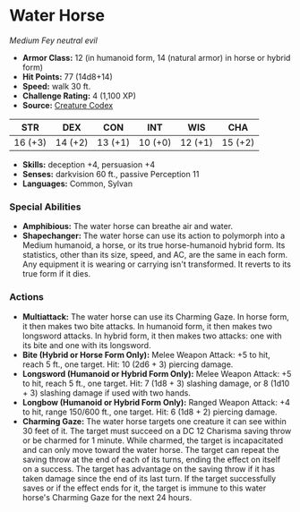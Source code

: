 # Water Horse

*Medium* *Fey* *neutral evil*

- **Armor Class:** 12 (in humanoid form, 14 (natural armor) in horse or hybrid form)
- **Hit Points:** 77 (14d8+14)
- **Speed:** walk 30 ft.
- **Challenge Rating:** 4 (1,100 XP)
- **Source:** [Creature Codex](https://koboldpress.com/kpstore/product/creature-codex-for-5th-edition-dnd/)

| STR | DEX | CON | INT | WIS | CHA |
| --- | --- | --- | --- | --- | --- |
| 16 (+3) | 14 (+2) | 13 (+1) | 10 (+0) | 12 (+1) | 15 (+2) |

- **Skills:** deception +4, persuasion +4
- **Senses:** darkvision 60 ft., passive Perception 11
- **Languages:** Common, Sylvan
### Special Abilities
- **Amphibious:** The water horse can breathe air and water.
- **Shapechanger:** The water horse can use its action to polymorph into a Medium humanoid, a horse, or its true horse-humanoid hybrid form. Its statistics, other than its size, speed, and AC, are the same in each form. Any equipment it is wearing or carrying isn't transformed. It reverts to its true form if it dies.
### Actions
- **Multiattack:** The water horse can use its Charming Gaze. In horse form, it then makes two bite attacks. In humanoid form, it then makes two longsword attacks. In hybrid form, it then makes two attacks: one with its bite and one with its longsword.
- **Bite (Hybrid or Horse Form Only):** Melee Weapon Attack: +5 to hit, reach 5 ft., one target. Hit: 10 (2d6 + 3) piercing damage.
- **Longsword (Humanoid or Hybrid Form Only):** Melee Weapon Attack: +5 to hit, reach 5 ft., one target. Hit: 7 (1d8 + 3) slashing damage, or 8 (1d10 + 3) slashing damage if used with two hands.
- **Longbow (Humanoid or Hybrid Form Only):** Ranged Weapon Attack: +4 to hit, range 150/600 ft., one target. Hit: 6 (1d8 + 2) piercing damage.
- **Charming Gaze:** The water horse targets one creature it can see within 30 feet of it. The target must succeed on a DC 12 Charisma saving throw or be charmed for 1 minute. While charmed, the target is incapacitated and can only move toward the water horse. The target can repeat the saving throw at the end of each of its turns, ending the effect on itself on a success. The target has advantage on the saving throw if it has taken damage since the end of its last turn. If the target successfully saves or if the effect ends for it, the target is immune to this water horse's Charming Gaze for the next 24 hours.
